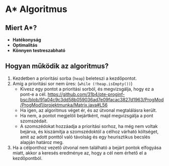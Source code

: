 # A* Algoritmus

## Miert A*?
- **Hatékonyság**
- **Optimalitás**
- **Könnyen testreszabható**

## Hogyan működik az algoritmus?
1. Kezdetben a prioritási sorba (`heap`) beleteszi a kezdőpontot.
2. Amíg a prioritási sor nem üres: (`while (!heap.isEmpty())`)
    - Kivesz egy pontot a prioritási sorból, és megvizsgálja, hogy ez a pont-e a cél. https://github.com/31b4/pte-proginf-bsc/blob/91a04c9c3dd58b059036ad7e09facac3827d1963/ProgMod/ProgMod1/projektmunka/Matrix.java#L56
    - Ha igen, az algoritmus véget ér, és az útvonal megtalálásra került.
    - Ha nem, a pontot megjelöli bejártként, majd megvizsgálja a pont szomszédait.
    - A szomszédokat hozzáadja a prioritási sorhoz, ha még nem voltak bejárva, és kiszámítja a szomszédoktól a célhoz várható költséget, amit az adott ponttól való távolság és egy heurisztikus becslés alapján határoz meg.
3. Ha a célponthoz vezető útvonal nem található a bejárt pontok elfogyása miatt, akkor a keresés eredménye az, hogy a cél nem érhető el a kezdőpontból.
